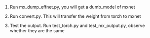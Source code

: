 1. Run mx_dump_effnet.py, you will get a dumb_model of mxnet 

2. Run convert.py. This will transfer the weight from torch to mxnet

3. Test the output. Run test_torch.py and test_mx_output.py, observe whether they are the same 
